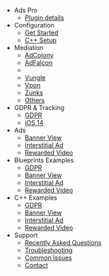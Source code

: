 - Ads Pro
  - [Plugin details](/)
- Configuration
  - [Get Started](/getstarted)
  - [C++ Setup](/cppsetup)
- Mediation
  - [AdColony]()
  - [AdFalcon]()
  - []()
  - [Vungle]()
  - [Vpon]()
  - [Zunks]()
  - [Others]()
- GDPR & Tracking
  - [GDPR]()
  - [iOS 14]()
- Ads
  - [Banner View]()
  - [Interstitial Ad]()
  - [Rewarded Video]()
- Blueprints Examples
  - [GDPR]()
  - [Banner View]()
  - [Interstitial Ad]()
  - [Rewarded Video]()
- C++ Examples
  - [GDPR]()
  - [Banner View]()
  - [Interstitial Ad]()
  - [Rewarded Video]()
- Support
  - [Recently Asked Questions]()
  - [Troubleshooting]()
  - [Common Issues]()
  - [Contact]()
